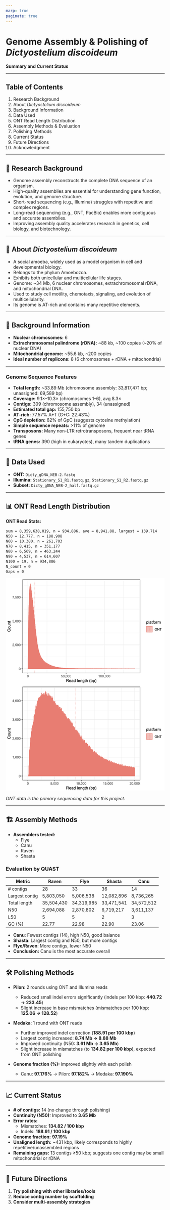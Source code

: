 ```yaml
---
marp: true
paginate: true
---
```


# Genome Assembly & Polishing of *Dictyostelium discoideum*

**Summary and Current Status**

---

## Table of Contents

1. Research Background
2. About *Dictyostelium discoideum*
3. Background Information
4. Data Used
5. ONT Read Length Distribution
6. Assembly Methods & Evaluation
7. Polishing Methods
8. Current Status
9. Future Directions
10. Acknowledgment

---

## 🔬 Research Background

- Genome assembly reconstructs the complete DNA sequence of an organism.
- High-quality assemblies are essential for understanding gene function, evolution, and genome structure.
- Short-read sequencing (e.g., Illumina) struggles with repetitive and complex regions.
- Long-read sequencing (e.g., ONT, PacBio) enables more contiguous and accurate assemblies.
- Improving assembly quality accelerates research in genetics, cell biology, and biotechnology.

---

## 🦠 About *Dictyostelium discoideum*

- A social amoeba, widely used as a model organism in cell and developmental biology.
- Belongs to the phylum Amoebozoa.
- Exhibits both unicellular and multicellular life stages.
- Genome: ~34 Mb, 6 nuclear chromosomes, extrachromosomal rDNA, and mitochondrial DNA.
- Used to study cell motility, chemotaxis, signaling, and evolution of multicellularity.
- Its genome is AT-rich and contains many repetitive elements.

---

## 🧬 Background Information

- **Nuclear chromosomes:** 6
- **Extrachromosomal palindrome (rDNA):** ~88 kb, ~100 copies (~20% of nuclear DNA)
- **Mitochondrial genome:** ~55.6 kb, ~200 copies
- **Ideal number of replicons:** 8 (6 chromosomes + rDNA + mitochondria)

---

### Genome Sequence Features

- **Total length:** ~33.89 Mb (chromosome assembly: 33,817,471 bp; unassigned: 69,589 bp)
- **Coverage:** 9.1×–10.3× (chromosomes 1–6), avg 8.3×
- **Contigs:** 309 (chromosome assembly), 34 (unassigned)
- **Estimated total gap:** 155,750 bp
- **AT-rich:** 77.57% A+T (G+C: 22.43%)
- **CpG depletion:** 62% of GpC (suggests cytosine methylation)
- **Simple sequence repeats:** >11% of genome
- **Transposons:** Many non-LTR retrotransposons, frequent near tRNA genes
- **tRNA genes:** 390 (high in eukaryotes), many tandem duplications

---

## 🧪 Data Used

- **ONT:** `Dicty_gDNA_NEB-2.fastq`
- **Illumina:** `Stationary_S1_R1.fastq.gz`, `Stationary_S1_R2.fastq.gz`
- **Subset:** `Dicty_gDNA_NEB-2_half.fastq.gz`

---

## 📊 ONT Read Length Distribution

**ONT Read Stats:**

```
sum = 8,359,638,019, n = 934,886, ave = 8,941.88, largest = 139,714
N50 = 12,777, n = 188,908
N60 = 10,380, n = 261,703
N70 = 8,415, n = 351,177
N80 = 6,569, n = 463,244
N90 = 4,537, n = 614,607
N100 = 19, n = 934,886
N_count = 0
Gaps = 0
```

![read-length](../public/read-length/image.png)

*ONT data is the primary sequencing data for this project.*

---

## 🏗️ Assembly Methods

- **Assemblers tested:**
  - Flye
  - Canu
  - Raven
  - Shasta

### Evaluation by QUAST

| Metric              | Raven   | Flye    | Shasta   | Canu     |
|---------------------|---------|---------|----------|----------|
| # contigs           | 28      | 33      | 36       | 14       |
| Largest contig      | 5,803,050 | 5,006,538 | 12,082,896 | 8,736,265 |
| Total length        | 35,504,430 | 34,319,985 | 33,471,541 | 34,572,512 |
| N50                 | 2,694,088 | 2,870,802 | 6,719,217 | 3,611,137 |
| L50                 | 5       | 5       | 2        | 3        |
| GC (%)              | 22.77   | 22.98   | 22.90    | 23.06    |

- **Canu**: Fewest contigs (14), high N50, good balance
- **Shasta**: Largest contig and N50, but more contigs
- **Flye/Raven**: More contigs, lower N50
- **Conclusion:** Canu is the most accurate overall

---

## 🛠️ Polishing Methods

- **Pilon**: 2 rounds using ONT and Illumina reads  
  - Reduced small indel errors significantly (indels per 100 kbp: **440.72 → 233.45**)  
  - Slight increase in base mismatches (mismatches per 100 kbp: **125.06 → 128.52**)  

- **Medaka**: 1 round with ONT reads  
  - Further improved indel correction (**188.91 per 100 kbp**)  
  - Largest contig increased: **8.74 Mb → 8.88 Mb**  
  - Improved continuity (N50: **3.61 Mb → 3.65 Mb**)  
  - Slight increase in mismatches (to **134.82 per 100 kbp**), expected from ONT polishing  

- **Genome fraction (%):** improved slightly with each polish  
  - Canu: **97.176%** → Pilon: **97.182%** → Medaka: **97.190%**

---

## 📈 Current Status
 
- **# of contigs:** 14 (no change through polishing)  
- **Continuity (N50):** Improved to **3.65 Mb**  
- **Error rates:**  
  - Mismatches: **134.82 / 100 kbp**  
  - Indels: **188.91 / 100 kbp**  
- **Genome fraction:** **97.19%**  
- **Unaligned length:** ~431 kbp, likely corresponds to highly repetitive/unassembled regions  
- **Remaining gaps:** 13 contigs ≥50 kbp; suggests one contig may be small mitochondrial or rDNA

---

## 🚀 Future Directions

1. **Try polishing with other libraries/tools**
2. **Reduce contig number by scaffolding**
3. **Consider multi-assembly strategies**

